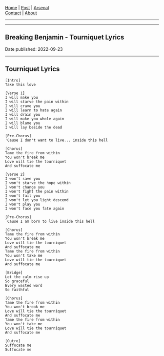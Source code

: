 <nav>
<a href="../INDEX.html">Home</a>
|
<a href="../POST.html">Post</a>
|
<a href="../ARSENAL.html">Arsenal</a>
<nav class="div-right">
<a href="../CONTACT.html">Contact</a>
|
<a href="../ABOUT.html">About</a>
</nav>
</header>
<hr><hr>
<main>
<!-- Your Content Start After This Line -->


# Breaking Benjamin - Tourniquet Lyrics

Date published: 2022-09-23

---

## Tourniquet Lyrics

```
[Intro]
Take this love

[Verse 1]
I will make you
I will starve the pain within
I will crave you
I will learn to hate again
I will drain you
I will make you whole again
I will blame you
I will lay beside the dead

[Pre-Chorus]
'Cause I don't want to live... inside this hell

[Chorus]
Tame the fire from within
You won't break me
Love will tie the tourniquet
And suffocate me

[Verse 2]
I won't save you
I won't starve the hope within
I won't change you
I won't fight the pain within
I won't fail you
I won't let you light descend
I won't play you
I won't face you fate again

[Pre-Chorus]
`Cause I am born to live inside this hell

[Chorus]
Tame the fire from within
You won't break me
Love will tie the tourniquet
And suffocate me
Tame the fire from within
You won't take me
Love will tie the tourniquet
And suffocate me

[Bridge]
Let the calm rise up
So graceful
Every wasted word
So faithful

[Chorus]
Tame the fire from within
You won't break me
Love will tie the tourniquet
And suffocate me
Tame the fire from within
You won't take me
Love will tie the tourniquet
And suffocate me

[Outro]
Suffocate me
Suffocate me
```
